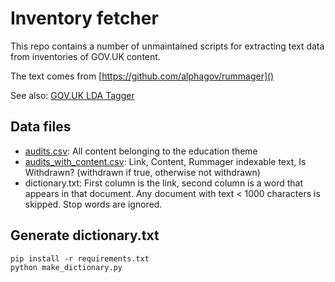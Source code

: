 # Inventory fetcher

This repo contains a number of unmaintained scripts for extracting text data from inventories of GOV.UK content.

The text comes from [https://github.com/alphagov/rummager]()

See also: [GOV.UK LDA Tagger](https://github.com/alphagov/govuk-lda-tagger)

## Data files

- [audits.csv](audits.csv): All content belonging to the education theme
- [audits_with_content.csv](audits_with_content.csv): Link, Content, Rummager indexable text, Is Withdrawn? (withdrawn if true, otherwise not withdrawn)
- dictionary.txt: First column is the link, second column is a word that appears in that document. Any document with text < 1000 characters is skipped. Stop words are ignored.

## Generate dictionary.txt

```
pip install -r requirements.txt
python make_dictionary.py
```
